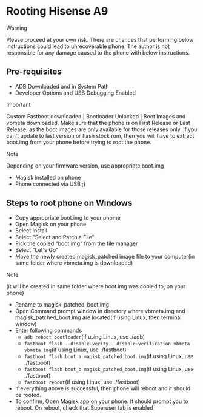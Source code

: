 # Rooting Hisense A9

> [!WARNING]
> Please proceed at your own risk. There are chances that performing below instructions could lead to unrecoverable phone.
The author is not responsible for any damage caused to the phone with below instructions. 


## Pre-requisites

- ADB Downloaded and in System Path
- Developer Options and USB Debugging Enabled
> [!IMPORTANT]
> Custom Fastboot downloaded | Bootloader Unlocked | Boot Images and vbmeta downloaded. Make sure that the phone is on First Release or Last Release, as the boot images are only available for those releases only. If you can't update to last version or flash stock rom, then you will have to extract boot.img from your phone before trying to root the phone.

> [!NOTE]
> Depending on your firmware version, use appropriate boot.img
- Magisk installed on phone
- Phone connected via USB ;)


## Steps to root phone on Windows

- Copy appropriate boot.img to your phome
- Open Magisk on your phone
- Select Install
- Select "Select and Patch a File"
- Pick the  copied "boot.img" from the file manager
- Select "Let's Go"
- Move the newly created magisk_patched image file to your computer(in same folder where vbmeta.img is downloaded)
>[!NOTE]
>(it will be created in same folder where boot.img was copied to, on your phone)
- Rename to magisk_patched_boot.img
- Open Command prompt window in directory where vbmeta.img and magisk_patched_boot.img are located(if using Linux, then terminal window)
- Enter following commands
  - <code>adb reboot bootloader</code>(if using Linux, use ./adb)
  - <code>fastboot flash --disable-verity --disable-verification vbmeta vbmeta.img</code>(if using Linux, use ./fastboot)
  - <code>fastboot flash boot_a magisk_patched_boot.img</code>(if using Linux, use ./fastboot)
  - <code>fastboot flash boot_b magisk_patched_boot.img</code>(if using Linux, use ./fastboot)
  - <code>fastboot reboot</code>(if using Linux, use ./fastboot)
 - If everything above is successful, then phone will reboot and it should be rooted.
 - To confirm, Open Magisk app on your phone. It should prompt you to reboot. On reboot, check that Superuser tab is enabled

